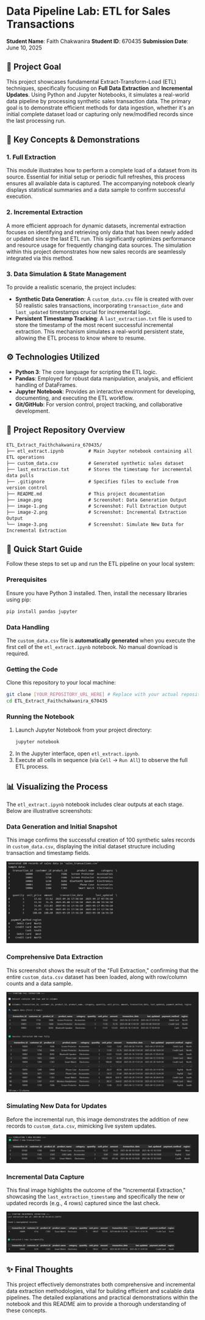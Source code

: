 # Data Pipeline Lab: ETL for Sales Transactions

**Student Name**: Faith Chakwanira
**Student ID**: 670435
**Submission Date**: June 10, 2025

## 🎯 Project Goal

This project showcases fundamental Extract-Transform-Load (ETL) techniques, specifically focusing on **Full Data Extraction** and **Incremental Updates**. Using Python and Jupyter Notebooks, it simulates a real-world data pipeline by processing synthetic sales transaction data. The primary goal is to demonstrate efficient methods for data ingestion, whether it's an initial complete dataset load or capturing only new/modified records since the last processing run.

## 🔑 Key Concepts & Demonstrations

### 1. Full Extraction

This module illustrates how to perform a complete load of a dataset from its source. Essential for initial setup or periodic full refreshes, this process ensures all available data is captured. The accompanying notebook clearly displays statistical summaries and a data sample to confirm successful execution.

### 2. Incremental Extraction

A more efficient approach for dynamic datasets, incremental extraction focuses on identifying and retrieving only data that has been newly added or updated since the last ETL run. This significantly optimizes performance and resource usage for frequently changing data sources. The simulation within this project demonstrates how new sales records are seamlessly integrated via this method.

### 3. Data Simulation & State Management

To provide a realistic scenario, the project includes:
*   **Synthetic Data Generation**: A `custom_data.csv` file is created with over 50 realistic sales transactions, incorporating `transaction_date` and `last_updated` timestamps crucial for incremental logic.
*   **Persistent Timestamp Tracking**: A `last_extraction.txt` file is used to store the timestamp of the most recent successful incremental extraction. This mechanism simulates a real-world persistent state, allowing the ETL process to know where to resume.

## ⚙️ Technologies Utilized

*   **Python 3**: The core language for scripting the ETL logic.
*   **Pandas**: Employed for robust data manipulation, analysis, and efficient handling of DataFrames.
*   **Jupyter Notebook**: Provides an interactive environment for developing, documenting, and executing the ETL workflow.
*   **Git/GitHub**: For version control, project tracking, and collaborative development.

## 📂 Project Repository Overview

```
ETL_Extract_Faithchakwanira_670435/
├── etl_extract.ipynb         # Main Jupyter notebook containing all ETL operations
├── custom_data.csv           # Generated synthetic sales dataset
├── last_extraction.txt       # Stores the timestamp for incremental data pulls
├── .gitignore                # Specifies files to exclude from version control
├── README.md                 # This project documentation
├── image.png                 # Screenshot: Data Generation Output
├── image-1.png               # Screenshot: Full Extraction Output
├── image-2.png               # Screenshot: Incremental Extraction Output
└── image-3.png               # Screenshot: Simulate New Data for Incremental Extraction
```

## 🚀 Quick Start Guide

Follow these steps to set up and run the ETL pipeline on your local system:

### Prerequisites

Ensure you have Python 3 installed. Then, install the necessary libraries using pip:

```bash
pip install pandas jupyter
```

### Data Handling

The `custom_data.csv` file is **automatically generated** when you execute the first cell of the `etl_extract.ipynb` notebook. No manual download is required.

### Getting the Code

Clone this repository to your local machine:

```bash
git clone [YOUR_REPOSITORY_URL_HERE] # Replace with your actual repository URL
cd ETL_Extract_Faithchakwanira_670435
```

### Running the Notebook

1.  Launch Jupyter Notebook from your project directory:
    ```bash
    jupyter notebook
    ```
2.  In the Jupyter interface, open `etl_extract.ipynb`.
3.  Execute all cells in sequence (via `Cell` -> `Run All`) to observe the full ETL process.

## 📊 Visualizing the Process

The `etl_extract.ipynb` notebook includes clear outputs at each stage. Below are illustrative screenshots:

### Data Generation and Initial Snapshot

This image confirms the successful creation of 100 synthetic sales records in `custom_data.csv`, displaying the initial dataset structure including transaction and timestamp fields.

![Data Generation Output](image.png)

### Comprehensive Data Extraction

This screenshot shows the result of the "Full Extraction," confirming that the entire `custom_data.csv` dataset has been loaded, along with row/column counts and a data sample.

![Full Extraction Output](image-1.png)

### Simulating New Data for Updates

Before the incremental run, this image demonstrates the addition of new records to `custom_data.csv`, mimicking live system updates.

![Simulate New Data](image-3.png)

### Incremental Data Capture

This final image highlights the outcome of the "Incremental Extraction," showcasing the `last_extraction_timestamp` and specifically the new or updated records (e.g., 4 rows) captured since the last check.

![Incremental Extraction Output](image-2.png)

## ✨ Final Thoughts

This project effectively demonstrates both comprehensive and incremental data extraction methodologies, vital for building efficient and scalable data pipelines. The detailed explanations and practical demonstrations within the notebook and this README aim to provide a thorough understanding of these concepts.


